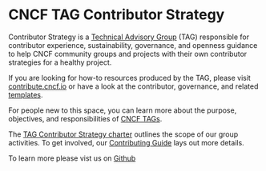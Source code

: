 # CNCF TAG Contributor Strategy

Contributor Strategy is a [Technical Advisory Group](https://github.com/cncf/toc/blob/main/tags/cncf-tags.md) (TAG) responsible for contributor experience, sustainability, governance, and openness guidance to help CNCF community groups and projects with their own contributor strategies for a healthy project. 

If you are looking for how-to resources produced by the TAG, please visit
[contribute.cncf.io](https://contribute.cncf.io/) or have a look at the
contributor, governance, and related [templates](https://github.com/cncf/project-template).

For people new to this space, you can learn more about the purpose, objectives, and responsibilities of [CNCF TAGs](https://github.com/cncf/toc/blob/main/tags/cncf-tags.md).

The [TAG Contributor Strategy charter]([/CHARTER.md](https://github.com/cncf/tag-contributor-strategy/blob/main/CHARTER.md)) outlines the scope of our group activities. To get involved, our [Contributing Guide](/CONTRIBUTING.md) lays out more details.

To learn more please vist us on [Github](https://github.com/cncf/tag-contributor-strategy/)
